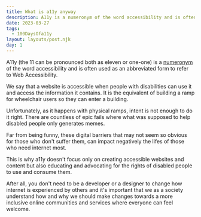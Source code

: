```yaml
---
title: What is a11y anyway
description: A11y is a numeronym of the word accessibility and is often used as an abbreviated form to refer to Web Accessibility.
date: 2023-03-27
tags:
  - 100DaysOfa11y
layout: layouts/post.njk
day: 1
---
```


A11y (the 11 can be pronounced both as eleven or one-one) is a [numeronym](https://en.wikipedia.org/wiki/Numeronym) of the word accessibility and is often used as an abbreviated form to refer to Web Accessibility. 

We say that a website is accessible when people with disabilities can use it and access the information it contains. It is the equivalent of building a ramp for wheelchair users so they can enter a building. 

Unfortunately, as it happens with physical ramps, intent is not enough to do it right. There are countless of epic fails where what was supposed to help disabled people only generates memes. 

Far from being funny, these digital barriers that may not seem so obvious for those who don't suffer them, can impact negatively the lifes of those who need internet most.

This is why a11y doesn't focus only on creating accessible websites and content but also educating and advocating for the rights of disabled people to use and consume them. 

After all, you don't need to be a developer or a designer to change how internet is experienced by others and it's important that we as a society understand how and why we should make changes towards a more inclusive online communities and services where everyone can feel welcome.